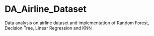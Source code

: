 # DA_Airline_Dataset
Data analysis on airline dataset and implementation of Random Forest, Decision Tree, Linear Regression and KNN
